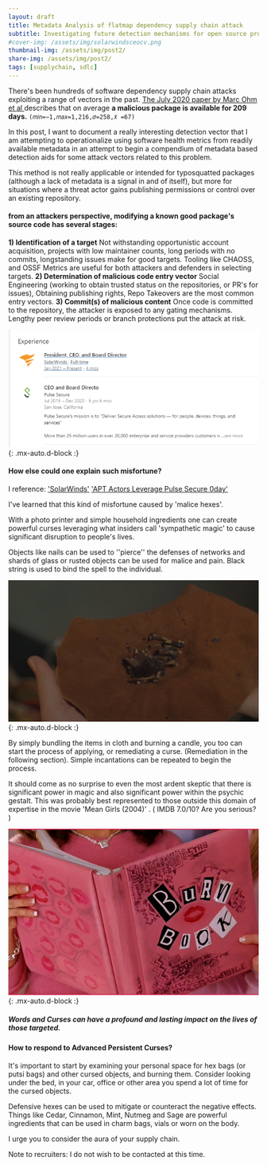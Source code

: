 ```yaml
---
layout: draft
title: Metadata Analysis of flatmap dependency supply chain attack
subtitle: Investigating future detection mechanisms for open source project repositories
#cover-img: /assets/img/solarwindsceocv.png
thumbnail-img: /assets/img/post2/
share-img: /assets/img/post2/
tags: [supplychain, sdlc]
---
```


There's been hundreds of software dependency supply chain attacks exploiting a range of vectors in the past. [The July  2020 paper by Marc Ohm et al ](https://link.springer.com/chapter/10.1007%2F978-3-030-52683-2_2) describes that on average **a malicious package is available for 209 days.** `(𝑚𝑖𝑛=−1,𝑚𝑎𝑥=1,216,𝜎=258,𝑥̃ =67)`

 In this post, I want to document a really interesting detection vector that I am attempting to operationalize using software health metrics from readily available metadata in an attempt to begin a compendium of metadata based detection aids for some attack vectors related to this problem.

This method is not really applicable or intended for typosquatted packages (although a lack of metadata is a signal in and of itself), but more for situations where a threat actor gains publishing permissions or control over an existing repository.

 #### from an attackers perspective, modifying a known good package's source code has several stages:

**1) Identification of a target**
Not withstanding opportunistic account acquisition, projects with low maintainer counts, long periods with no commits, longstanding issues make for good targets.
Tooling like CHAOSS, and OSSF Metrics are useful for both attackers and defenders in selecting targets.
**2) Determination of malicious code entry vector**
Social Engineering (working to obtain trusted status on the repositories, or PR's for issues), Obtaining publishing rights, Repo Takeovers are the most common entry vectors.
**3) Commit(s) of malicious content**
Once code is committed to the repository, the attacker is exposed to any gating mechanisms. Lengthy peer review periods or branch protections put the attack at risk.



![bad luck](/assets/img/solarwindsceocv.png){: .mx-auto.d-block :}

#### How else could one explain such misfortune?
I reference:
['SolarWinds'](https://en.wikipedia.org/wiki/2020_United_States_federal_government_data_breach)
['APT Actors Leverage Pulse Secure 0day'](https://www.fireeye.com/blog/threat-research/2021/04/suspected-apt-actors-leverage-bypass-techniques-pulse-secure-zero-day.html)

I've learned that this kind of misfortune caused by 'malice hexes'.

With a photo printer and simple household ingredients one can create powerful curses leveraging what insiders call 'sympathetic magic' to cause significant disruption to people's lives.

Objects like nails can be used to ''pierce'' the defenses of networks and shards of glass or rusted objects can be used for malice and pain. Black string is used to bind the spell to the individual.

![Hex Bags](/assets/img/hexbag.jpeg){: .mx-auto.d-block :}


By simply bundling the items in cloth and burning a candle, you too can start the process of applying, or remediating a curse. (Remediation in the following section). Simple incantations can be repeated to begin the process.

It should come as no surprise to even the most ardent skeptic that there is significant power in magic and also significant power within the psychic gestalt. This was probably best represented to those outside this domain of expertise in the movie 'Mean Girls (2004)' . ( IMDB 7.0/10? Are you serious? )

![Burn Book](/assets/img/burnbook.jpeg){: .mx-auto.d-block :}
##### _Words and Curses can have a profound and lasting impact on the lives of those targeted._

#### How to respond to Advanced Persistent Curses?

It's important to start by examining your personal space for hex bags (or putsi bags) and other cursed objects, and burning them. Consider looking under the bed, in your car, office or other area you spend a lot of time for the cursed objects.

Defensive hexes can be used to mitigate or counteract the negative effects. Things like Cedar, Cinnamon, Mint, Nutmeg and Sage are powerful ingredients that can be used in charm bags, vials or worn on the body.

I urge you to consider the aura of your supply chain.

Note to recruiters: I do not wish to be contacted at this time.
